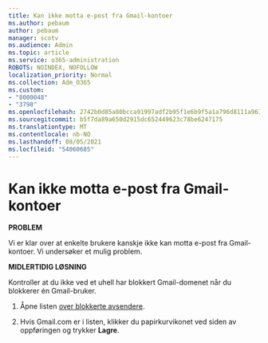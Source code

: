 ```yaml
---
title: Kan ikke motta e-post fra Gmail-kontoer
ms.author: pebaum
author: pebaum
manager: scotv
ms.audience: Admin
ms.topic: article
ms.service: o365-administration
ROBOTS: NOINDEX, NOFOLLOW
localization_priority: Normal
ms.collection: Adm_O365
ms.custom:
- "8000048"
- "3798"
ms.openlocfilehash: 2742b0d85a80bcca91997adf2b95f1e6b9f5a1a796d8111a961f545f2364613d
ms.sourcegitcommit: b5f7da89a650d2915dc652449623c78be6247175
ms.translationtype: MT
ms.contentlocale: nb-NO
ms.lasthandoff: 08/05/2021
ms.locfileid: "54060685"
---
```

# <a name="unable-to-receive-email-from-gmail-accounts"></a>Kan ikke motta e-post fra Gmail-kontoer

**PROBLEM**

Vi er klar over at enkelte brukere kanskje ikke kan motta e-post fra Gmail-kontoer. Vi undersøker et mulig problem.

**MIDLERTIDIG LØSNING**

Kontroller at du ikke ved et uhell har blokkert Gmail-domenet når du blokkerer én Gmail-bruker.

1. Åpne listen [over blokkerte avsendere](https://go.microsoft.com/fwlink/?linkid=2121010).

2. Hvis Gmail.com er i listen, klikker du papirkurvikonet ved siden av oppføringen og trykker **Lagre**.

